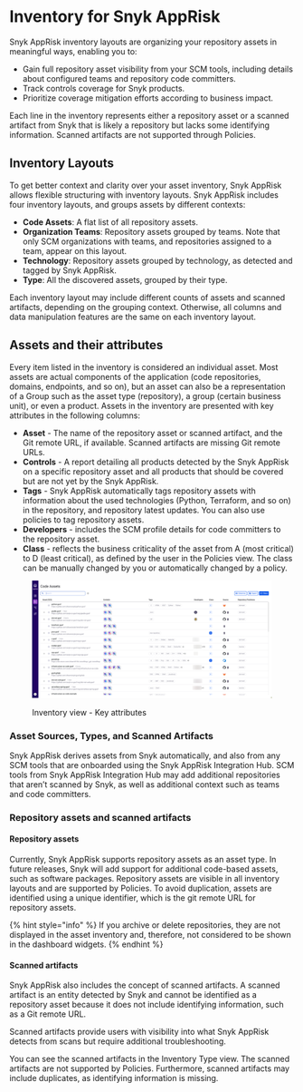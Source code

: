 # Inventory for Snyk AppRisk

Snyk AppRisk inventory layouts are organizing your repository assets in meaningful ways, enabling you to:

* Gain full repository asset visibility from your SCM tools, including details about configured teams and repository code committers.
* Track controls coverage for Snyk products.
* Prioritize coverage mitigation efforts according to business impact.

Each line in the inventory represents either a repository asset or a scanned artifact from Snyk that is likely a repository but lacks some identifying information. Scanned artifacts are not supported through Policies.

## Inventory Layouts <a href="#inventory-layouts" id="inventory-layouts"></a>

To get better context and clarity over your asset inventory, Snyk AppRisk allows flexible structuring with inventory layouts. Snyk AppRisk includes four inventory layouts, and groups assets by different contexts:

* **Code Assets**: A flat list of all repository assets.&#x20;
* **Organization Teams**: Repository assets grouped by teams. Note that only SCM organizations with teams, and repositories assigned to a team, appear on this layout.
* **Technology**: Repository assets grouped by technology, as detected and tagged by Snyk AppRisk.
* **Type**: All the discovered assets, grouped by their type.&#x20;

Each inventory layout may include different counts of assets and scanned artifacts, depending on the grouping context. Otherwise, all columns and data manipulation features are the same on each inventory layout.

## Assets and their attributes

Every item listed in the inventory is considered an individual asset. Most assets are actual components of the application (code repositories, domains, endpoints, and so on), but an asset can also be a representation of a Group such as the asset type (repository), a group (certain business unit), or even a product. Assets in the inventory are presented with key attributes in the following columns:

* **Asset** - The name of the repository asset or scanned artifact, and the Git remote URL, if available. Scanned artifacts are missing Git remote URLs.
* **Controls** - A report detailing all products detected by the Snyk AppRisk on a specific repository asset and all products that should be covered but are not yet by the Snyk AppRisk.
* **Tags** -  Snyk AppRisk automatically tags repository assets with information about the used technologies (Python, Terraform, and so on) in the repository, and repository latest updates. You can also use policies to tag repository assets.
* **Developers** - includes the SCM profile details for code committers to the repository asset.
* **Class** - reflects the business criticality of the asset from A (most critical) to D (least critical), as defined by the user in the Policies view. The class can be manually changed by you or automatically changed by a policy.

<figure><img src="../../../.gitbook/assets/Inventory1.png" alt="Inventory view - Key attributes"><figcaption><p>Inventory view - Key attributes</p></figcaption></figure>

### **Asset Sources, Types, and Scanned Artifacts**

Snyk AppRisk derives assets from Snyk automatically, and also from any SCM tools that are onboarded using the Snyk AppRisk Integration Hub. SCM tools from Snyk AppRisk Integration Hub may add additional repositories that aren’t scanned by Snyk, as well as additional context such as teams and code committers.

### Repository assets and scanned artifacts

#### Repository assets

Currently, Snyk AppRisk supports repository assets as an asset type. In future releases, Snyk will add support for additional code-based assets, such as software packages. Repository assets are visible in all inventory layouts and are supported by Policies. To avoid duplication, assets are identified using a unique identifier, which is the git remote URL for repository assets.

{% hint style="info" %}
If you archive or delete repositories, they are not displayed in the asset inventory and, therefore, not considered to be shown in the dashboard widgets.
{% endhint %}

#### Scanned artifacts

Snyk AppRisk also includes the concept of scanned artifacts. A scanned artifact is an entity detected by Snyk and cannot be identified as a repository asset because it does not include identifying information, such as a Git remote URL.&#x20;

Scanned artifacts provide users with visibility into what Snyk AppRisk detects from scans but require additional troubleshooting.&#x20;

You can see the scanned artifacts in the Inventory Type view. The scanned artifacts are not supported by Policies. Furthermore, scanned artifacts may include duplicates, as identifying information is missing.

